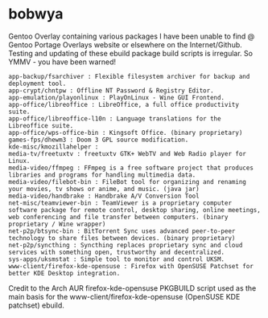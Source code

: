 bobwya
======


Gentoo Overlay containing various packages I have been unable to find @ Gentoo Portage Overlays website or elsewhere on the Internet/Github. Testing and updating of these ebuild package 
build scripts is irregular. So YMMV - you have been warned!

    app-backup/fsarchiver : Flexible filesystem archiver for backup and deployment tool.
    app-crypt/chntpw : Offline NT Password & Registry Editor.
    app-emulation/playonlinux : PlayOnLinux - Wine GUI Frontend.
    app-office/libreoffice : LibreOffice, a full office productivity suite.
    app-office/libreoffice-l10n : Language translations for the Libreoffice suite. 
    app-office/wps-office-bin : Kingsoft Office. (binary proprietary)
    games-fps/dhewm3 : Doom 3 GPL source modification.
    kde-misc/kmozillahelper :
    media-tv/freetuxtv : freetuxtv GTK+ WebTV and Web Radio player for Linux.
    media-video/ffmpeg : FFmpeg is a free software project that produces libraries and programs for handling multimedia data.
    media-video/filebot-bin : FileBot tool for organizing and renaming your movies, tv shows or anime, and music. (java jar)
    media-video/handbrake : Handbrake A/V Conversion Tool
	net-misc/teamviewer-bin : TeamViewer is a proprietary computer software package for remote control, desktop sharing, online meetings, web conferencing and file transfer between computers. (binary proprietary / Wine wrapper) 
    net-p2p/btsync-bin : BitTorrent Sync uses advanced peer-to-peer technology to share files between devices. (binary proprietary)
    net-p2p/syncthing : Syncthing replaces proprietary sync and cloud services with something open, trustworthy and decentralized.
    sys-apps/uksmstat : Simple tool to monitor and control UKSM.
    www-client/firefox-kde-opensuse : Firefox with OpenSUSE Patchset for better KDE Desktop integration.

Credit to the Arch AUR firefox-kde-opensuse PKGBUILD script used as the main basis for the  www-client/firefox-kde-opensuse (OpenSUSE KDE patchset) ebuild.
